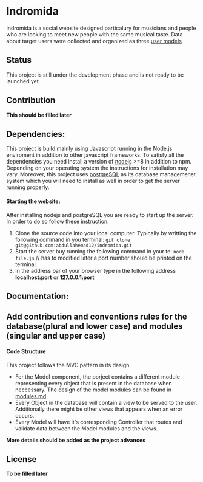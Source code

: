 # Indromida 
Indromida is a social website designed particalury for musicians and people who are looking to meet new people with the same musical taste. Data about target users were collected and organized as three [user models](docs/UserDesign/user_models.md)

## Status 

This project is still under the development phase and is not ready to be launched yet.

## Contribution

 **This should be filled later**


## Dependencies:

This project is build mainly using Javascript running in the Node.js enviroment in addition to other javascript frameworks. To satisfy all the dependencies you need install a version of [nodejs](https://nodejs.org/en/) >=8 in addition to npm. Depending on your operating system the instructions for installation may vary. Moreover, this project uses [postgreSQL](https://www.postgresql.org) as its database managemenet system which you will need to install as well in order to get the server running properly.

#### Starting the website: 

After installing nodejs and postgreSQL you are ready to start up the server. In order to do so follow these instruction: 

1. Clone the source code into your local computer. Typically by writting the following command in you terminal: 
	`git clone git@github.com:abdullahemad12/indromida.git`
2. Start the server buy running the following command in your te: 
	`node file.js` // has to modified later
a port number should be printed on the terminal. 
3. In the address bar of your browser type in the following address **localhost:port** or **127.0.0.1:port**

## Documentation: 



## Add contribution and conventions rules for the database(plural and lower case) and modules (singular and upper case)


#### Code Structure
This project follows the MVC pattern in its design.
- For the Model component, the porject contains a different module representing every object that is present in the database when neccessary. The design of the model modules can be found in [modules.md](docs/modules.md).
- Every Object in the database will contain a view to be served to the user. Additionally there might be other views that appears when an error occurs.
- Every Model will have it's corresponding Controller that routes and validate data between the Model modules and the views.

**More details should be added as the project advances**

## License

**To be filled later**


